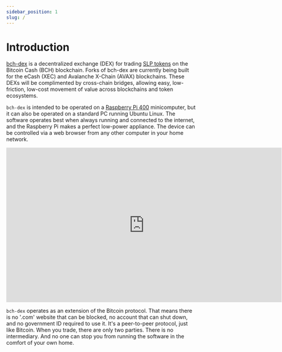 ```yaml
---
sidebar_position: 1
slug: /
---
```


# Introduction

[bch-dex](https://github.com/Permissionless-Software-Foundation/bch-dex) is a decentralized exchange (DEX) for trading [SLP tokens](https://github.com/simpleledger/slp-specifications/blob/master/slp-token-type-1.md) on the Bitcoin Cash (BCH) blockchain. Forks of bch-dex are currently being built for the eCash (XEC) and Avalanche X-Chain (AVAX) blockchains. These DEXs will be complimented by cross-chain bridges, allowing easy, low-friction, low-cost movement of value across blockchains and token ecosystems.

`bch-dex` is intended to be operated on a [Raspberry Pi 400](https://www.raspberrypi.com/products/raspberry-pi-400/) minicomputer, but it can also be operated on a standard PC running Ubuntu Linux. The software operates best when always running and connected to the internet, and the Raspberry Pi makes a perfect low-power appliance. The device can be controlled via a web browser from any other computer in your home network.

<iframe width="731" height="411" src="https://www.youtube.com/embed/LVX8CLi4sHw" title="YouTube video player" frameborder="0" allow="accelerometer; autoplay; clipboard-write; encrypted-media; gyroscope; picture-in-picture" allowfullscreen></iframe>

`bch-dex` operates as an extension of the Bitcoin protocol. That means there is no '.com' website that can be blocked, no account that can shut down, and no government ID required to use it. It's a peer-to-peer protocol, just like Bitcoin. When you trade, there are only two parties. There is no intermediary. And no one can stop you from running the software in the comfort of your own home.
